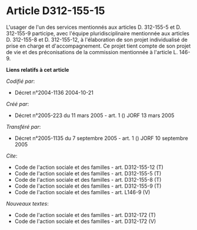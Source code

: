 # Article D312-155-15

L'usager de l'un des services mentionnés aux articles D. 312-155-5 et D. 312-155-9 participe, avec l'équipe
pluridisciplinaire mentionnée aux articles D. 312-155-8 et D. 312-155-12, à l'élaboration de son projet individualisé de
prise en charge et d'accompagnement. Ce projet tient compte de son projet de vie et des préconisations de la commission
mentionnée à l'article L. 146-9.

**Liens relatifs à cet article**

_Codifié par_:

  - Décret n°2004-1136 2004-10-21

_Créé par_:

  - Décret n°2005-223 du 11 mars 2005 - art. 1 () JORF 13 mars 2005

_Transféré par_:

  - Décret n°2005-1135 du 7 septembre 2005 - art. 1 () JORF 10 septembre 2005

_Cite_:

  - Code de l'action sociale et des familles - art. D312-155-12 (T)
  - Code de l'action sociale et des familles - art. D312-155-5 (T)
  - Code de l'action sociale et des familles - art. D312-155-8 (T)
  - Code de l'action sociale et des familles - art. D312-155-9 (T)
  - Code de l'action sociale et des familles - art. L146-9 (V)

_Nouveaux textes_:

  - Code de l'action sociale et des familles - art. D312-172 (T)
  - Code de l'action sociale et des familles - art. D312-172 (V)
